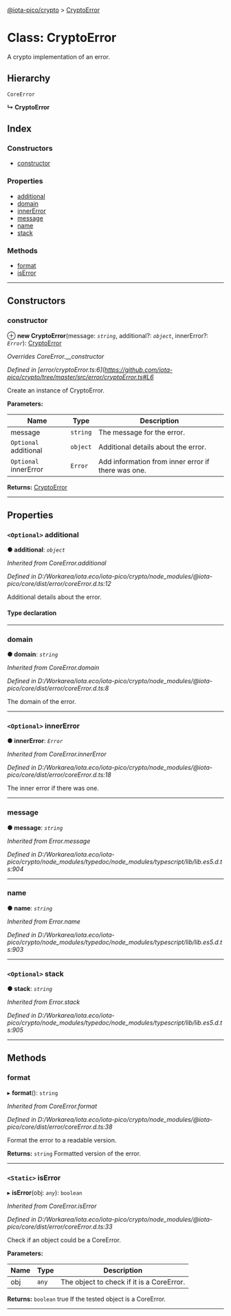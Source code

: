 [@iota-pico/crypto](../README.md) > [CryptoError](../classes/cryptoerror.md)

# Class: CryptoError

A crypto implementation of an error.

## Hierarchy

 `CoreError`

**↳ CryptoError**

## Index

### Constructors

* [constructor](cryptoerror.md#constructor)

### Properties

* [additional](cryptoerror.md#additional)
* [domain](cryptoerror.md#domain)
* [innerError](cryptoerror.md#innererror)
* [message](cryptoerror.md#message)
* [name](cryptoerror.md#name)
* [stack](cryptoerror.md#stack)

### Methods

* [format](cryptoerror.md#format)
* [isError](cryptoerror.md#iserror)

---

## Constructors

<a id="constructor"></a>

###  constructor

⊕ **new CryptoError**(message: *`string`*, additional?: *`object`*, innerError?: *`Error`*): [CryptoError](cryptoerror.md)

*Overrides CoreError.__constructor*

*Defined in [error/cryptoError.ts:6](https://github.com/iota-pico/crypto/tree/master/src/error/cryptoError.ts#L6*

Create an instance of CryptoError.

**Parameters:**

| Name | Type | Description |
| ------ | ------ | ------ |
| message | `string` |  The message for the error. |
| `Optional` additional | `object` |  Additional details about the error. |
| `Optional` innerError | `Error` |  Add information from inner error if there was one. |

**Returns:** [CryptoError](cryptoerror.md)

___

## Properties

<a id="additional"></a>

### `<Optional>` additional

**● additional**: *`object`*

*Inherited from CoreError.additional*

*Defined in D:/Workarea/iota.eco/iota-pico/crypto/node_modules/@iota-pico/core/dist/error/coreError.d.ts:12*

Additional details about the error.

#### Type declaration

[id: `string`]: `any`

___
<a id="domain"></a>

###  domain

**● domain**: *`string`*

*Inherited from CoreError.domain*

*Defined in D:/Workarea/iota.eco/iota-pico/crypto/node_modules/@iota-pico/core/dist/error/coreError.d.ts:8*

The domain of the error.

___
<a id="innererror"></a>

### `<Optional>` innerError

**● innerError**: *`Error`*

*Inherited from CoreError.innerError*

*Defined in D:/Workarea/iota.eco/iota-pico/crypto/node_modules/@iota-pico/core/dist/error/coreError.d.ts:18*

The inner error if there was one.

___
<a id="message"></a>

###  message

**● message**: *`string`*

*Inherited from Error.message*

*Defined in D:/Workarea/iota.eco/iota-pico/crypto/node_modules/typedoc/node_modules/typescript/lib/lib.es5.d.ts:904*

___
<a id="name"></a>

###  name

**● name**: *`string`*

*Inherited from Error.name*

*Defined in D:/Workarea/iota.eco/iota-pico/crypto/node_modules/typedoc/node_modules/typescript/lib/lib.es5.d.ts:903*

___
<a id="stack"></a>

### `<Optional>` stack

**● stack**: *`string`*

*Inherited from Error.stack*

*Defined in D:/Workarea/iota.eco/iota-pico/crypto/node_modules/typedoc/node_modules/typescript/lib/lib.es5.d.ts:905*

___

## Methods

<a id="format"></a>

###  format

▸ **format**(): `string`

*Inherited from CoreError.format*

*Defined in D:/Workarea/iota.eco/iota-pico/crypto/node_modules/@iota-pico/core/dist/error/coreError.d.ts:38*

Format the error to a readable version.

**Returns:** `string`
Formatted version of the error.

___
<a id="iserror"></a>

### `<Static>` isError

▸ **isError**(obj: *`any`*): `boolean`

*Inherited from CoreError.isError*

*Defined in D:/Workarea/iota.eco/iota-pico/crypto/node_modules/@iota-pico/core/dist/error/coreError.d.ts:33*

Check if an object could be a CoreError.

**Parameters:**

| Name | Type | Description |
| ------ | ------ | ------ |
| obj | `any` |  The object to check if it is a CoreError. |

**Returns:** `boolean`
true If the tested object is a CoreError.

___

